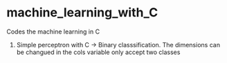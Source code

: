 # machine_learning_with_C
Codes the machine learning in C

1. Simple perceptron with C -> Binary classsification. The dimensions can be changued in the cols variable only accept two classes 

